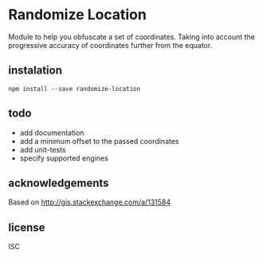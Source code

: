 # Randomize Location
Module to help you obfuscate a set of coordinates. Taking into account the
progressive accuracy of coordinates further from the equator.

## instalation
```
npm install --save randomize-location
```

## todo
- add documentation
- add a minimum offset to the passed coordinates
- add unit-tests
- specify supported engines

## acknowledgements
Based on http://gis.stackexchange.com/a/131584

## license
ISC

